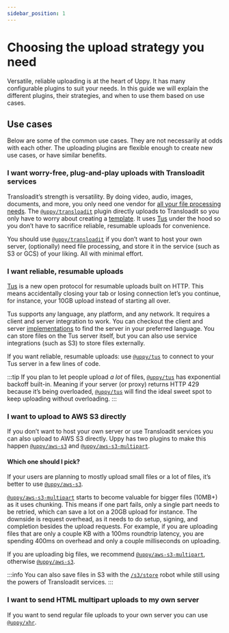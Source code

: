 ```yaml
---
sidebar_position: 1
---
```


# Choosing the upload strategy you need

Versatile, reliable uploading is at the heart of Uppy. It has many configurable plugins to suit your needs.
In this guide we will explain the different plugins, their strategies, and when to use them based on use cases.

## Use cases

Below are some of the common use cases. They are not necessarily at odds with each other.
The uploading plugins are flexible enough to create new use cases, or have similar benefits.

### I want worry-free, plug-and-play uploads with Transloadit services

Transloadit’s strength is versatility.
By doing video, audio, images, documents, and more,
you only need one vendor for [all your file processing needs][transloadit-services].
The [`@uppy/transloadit`][] plugin directly uploads to Transloadit
so you only have to worry about creating a [template][transloadit-concepts].
It uses [Tus](#i-want-reliable-resumable-uploads) under the hood so you don’t have to
sacrifice reliable, resumable uploads for convenience.

You should use [`@uppy/transloadit`][] if you don’t want to host your own server,
(optionally) need file processing, and store it in the service (such as S3 or GCS) of your liking.
All with minimal effort.

### I want reliable, resumable uploads

[Tus][tus] is a new open protocol for resumable uploads built on HTTP.
This means accidentally closing your tab or losing connection let’s you continue, for instance, your 10GB upload
instead of starting all over.

Tus supports any language, any platform, and any network.
It requires a client and server integration to work.
You can checkout the client and server [implementations][tus-implementations] to find the server in your preferred language.
You can store files on the Tus server itself, but you can also use service integrations (such as S3) to store files externally.

If you want reliable, resumable uploads: use [`@uppy/tus`][] to connect to your Tus server in a few lines of code.

:::tip
If you plan to let people upload _a lot_ of files, [`@uppy/tus`][] has exponential backoff built-in.
Meaning if your server (or proxy) returns HTTP 429 because it’s being overloaded, [`@uppy/tus`][] will
find the ideal sweet spot to keep uploading without overloading.
:::

### I want to upload to AWS S3 directly

If you don’t want to host your own server or use Transloadit services you can also upload to AWS S3 directly.
Uppy has two plugins to make this happen [`@uppy/aws-s3`][] and [`@uppy/aws-s3-multipart`][].

#### Which one should I pick?

If your users are planning to mostly upload small files or a lot of files, it’s better to use [`@uppy/aws-s3`][].

[`@uppy/aws-s3-multipart`][] starts to become valuable for bigger files (10MB+) as it uses chunking.
This means if one part fails, only a single part needs to be retried, which can save a lot on a 20GB upload for instance.
The downside is request overhead, as it needs to do setup, signing, and completion besides the upload requests.
For example, if you are uploading files that are only a couple KB with a 100ms roundtrip latency,
you are spending 400ms on overhead and only a couple milliseconds on uploading. 

If you are uploading big files, we recommend [`@uppy/aws-s3-multipart`][], otherwise [`@uppy/aws-s3`][].

:::info
You can also save files in S3 with the [`/s3/store`][s3-robot] robot while still
using the powers of Transloadit services.
:::

### I want to send HTML multipart uploads to my own server

If you want to send regular file uploads to your own server you can use [`@uppy/xhr`][].

[s3-robot]: https://transloadit.com/services/file-exporting/s3-store/

[transloadit-services]: https://transloadit.com/services/

[transloadit-concepts]: https://transloadit.com/docs/getting-started/concepts/

[`@uppy/transloadit`]: /docs/uploaders/transloadit

[`@uppy/tus`]: /docs/uploaders/tus

[`@uppy/aws-s3-multipart`]: /docs/uploaders/aws-s3-multipart

[`@uppy/aws-s3`]: /docs/uploaders/aws-s3

[`@uppy/xhr`]: /docs/uploaders/xhr

[tus]: https://tus.io/

[tus-implementations]: https://tus.io/implementations.html

